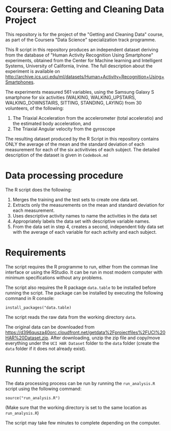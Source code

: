 Coursera: Getting and Cleaning Data Project
===========================================

This repository is for the project of the "Getting and Cleaning Data" course, as part of the Coursera "Data Science" specialization track programme.

This R script in this repository produces an independent dataset deriving from the database of "Human Activity Recognition Using Smartphone" experiments, obtained from the Center for Machine learning and Intelligent Systems, University of California, Irvine. The full description about the experiment is available on http://archive.ics.uci.edu/ml/datasets/Human+Activity+Recognition+Using+Smartphones.

The experiments measured 561 variables, using the Samsung Galaxy S smartphone for six activities (WALKING, WALKING_UPSTAIRS, WALKING_DOWNSTAIRS, SITTING, STANDING, LAYING) from 30 volunteers, of the following:

1. The Triaxial Acceleration from the accelerometer (total acceleratio) and the estimated body acceleration, and 
2. The Triaxial Angular velocity from the gyroscope  

The resulting dataset produced by the R Script in this repository contains ONLY the average of the mean and the standard deviation of each measurement for each of the six activitivies of each subject. The detailed description of the dataset is given in `CodeBook.md`

Data processing procedure
=========================
The R script does the following:

1. Merges the training and the test sets to create one data set.
2. Extracts only the measurements on the mean and standard deviation for each measurement. 
3. Uses descriptive activity names to name the activities in the data set
4. Appropriately labels the data set with descriptive variable names. 
5. From the data set in step 4, creates a second, independent tidy data set with the average of each variable for each activity and each subject.

Requirements
============
The script requires the R programme to run, either from the comman line interface or using the RStudio. It can be run in most modern computer with minimum specifications without any problems.

The script also requires the R package `data.table` to be installed before running the script. The package can be installed by executing the following command in R console:

```
install_packages("data.table)
```

The script reads the raw data from the working directory `data`. 

The original data can be downloaded from https://d396qusza40orc.cloudfront.net/getdata%2Fprojectfiles%2FUCI%20HAR%20Dataset.zip. After downloading, unzip the zip file and copy/move everything under the  `UCI HAR Dataset` folder to the `data` folder (create the `data` folder if it does not already exist).

Running the script
==================

The data processing process can be run by running the `run_analysis.R` script using the following command:

```
source("run_analysis.R")
```

(Make sure that the working directory is set to the same location as `run_analysis.R`)

The script may take few minutes to complete depending on the computer.
